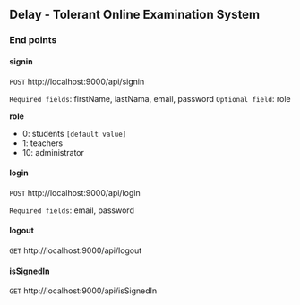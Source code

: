## Delay - Tolerant Online Examination System

### End points

#### signin

`POST` http://localhost:9000/api/signin

`Required fields`: firstName, lastNama, email, password
`Optional field`: role

<strong>role</strong>
- 0: students `[default value]`
- 1: teachers
- 10: administrator

#### login

`POST` http://localhost:9000/api/login

`Required fields`: email, password

#### logout

`GET` http://localhost:9000/api/logout

#### isSignedIn

`GET` http://localhost:9000/api/isSignedIn
